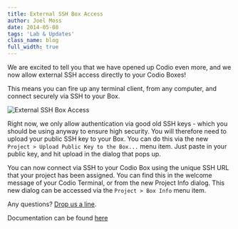 ```yaml
---
title: External SSH Box Access
author: Joel Moss
date: 2014-05-08
tags: 'Lab & Updates'
class_name: blog
full_width: true
---
```


We are excited to tell you that we have opened up Codio even more, and we now allow external SSH access directly to your Codio Boxes!

This means you can fire up any terminal client, from any computer, and connect securely via SSH to your Box.

![External SSH Box Access](blog/ssh.png)

Right now, we only allow authentication via good old SSH keys - which you should be using anyway to ensure high security. You will therefore need to upload your public SSH key to your Box. You can do this via the new `Project > Upload Public Key to the Box...` menu item. Just paste in your public key, and hit upload in the dialog that pops up.

You can now connect via SSH to your Codio Box using the unique SSH URL that your project has been assigned. You can find this in the welcome message of your Codio Terminal, or from the new Project Info dialog. This new dialog can be accessed via the `Project > Box Info` menu item.

Any questions? [Drop us a line](mailto:help@codio.com).

Documentation can be found [here](/docs/boxes/ssh-access)